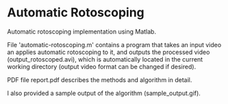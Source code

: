 # Automatic Rotoscoping

Automatic rotoscoping implementation using Matlab.

File 'automatic-rotoscoping.m' contains a program that takes an input video an applies automatic rotoscoping to it, and outputs the processed video (output_rotoscoped.avi), which is automatically located in the current working directory (output video format can be changed if desired).

PDF file report.pdf describes the methods and algorithm in detail.

I also provided a sample output of the algorithm (sample_output.gif).
